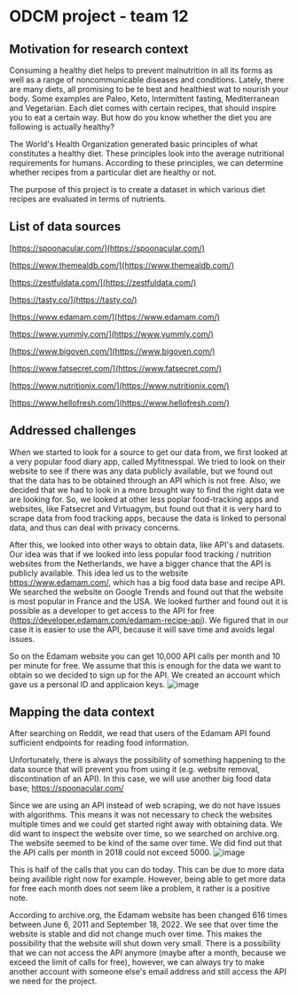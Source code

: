 # ODCM project - team 12
## Motivation for research context
Consuming a healthy diet helps to prevent malnutrition in all its forms as well as a range of noncommunicable diseases and conditions. Lately, there are many diets, all promising to be te best and healthiest wat to nourish your body. Some examples are Paleo, Keto, Intermittent fasting, Mediterranean and Vegetarian. Each diet comes with certain recipes, that should inspire you to eat a certain way. But how do you know whether the diet you are following is actually healthy? 

The World's Health Organization generated basic principles of what constitutes a healthy diet. These principles look into the average nutritional requirements for humans. According to these principles, we can determine whether recipes from a particular diet are healthy or not.

The purpose of this project is to create a dataset in which various diet recipes are evaluated in terms of nutrients.

## List of data sources
[https://spoonacular.com/](https://spoonacular.com/)

[https://www.themealdb.com/](https://www.themealdb.com/)

[https://zestfuldata.com/](https://zestfuldata.com/)

[https://tasty.co/](https://tasty.co/)

[https://www.edamam.com/](https://www.edamam.com/)

[https://www.yummly.com/](https://www.yummly.com/)

[https://www.bigoven.com/](https://www.bigoven.com/)

[https://www.fatsecret.com/](https://www.fatsecret.com/)

[https://www.nutritionix.com/](https://www.nutritionix.com/)

[https://www.hellofresh.com/](https://www.hellofresh.com/)


## Addressed challenges

When we started to look for a source to get our data from, we first looked at a very popular food diary app, called Myfitnesspal. We tried to look on their website to see if there was any data publicly available, but we found out that the data has to be obtained through an API which is not free. Also, we decided that we had to look in a more brought way to find the right data we are looking for. So, we looked at other less poplar food-tracking apps and websites, like Fatsecret and Virtuagym, but found out that it is very hard to scrape data from food tracking apps, because the data is linked to personal data, and thus can deal with privacy concerns.

After this, we looked into other ways to obtain data, like API's and datasets. Our idea was that if we looked into less popular food tracking / nutrition websites from the Netherlands, we have a bigger chance that the API is publicly available. This idea led us to the website https://www.edamam.com/, which has a big food data base and recipe API. We searched the website on Google Trends and found out that the website is most popular in France and the USA. We looked further and found out it is possible as a developer to get access to the API for free (https://developer.edamam.com/edamam-recipe-api). We figured that in our case it is easier to use the API, because it will save time and avoids legal issues.

So on the Edamam website you can get 10,000 API calls per month and 10 per minute for free. We assume that this is enough for the data we want to obtain so we decided to sign up for the API. We created an account which gave us a personal ID and applicaion keys.
![image](https://user-images.githubusercontent.com/90378626/191082706-1ebe7d1a-52b5-4270-bc4e-024ce573cdb3.png)

## Mapping the data context

After searching on Reddit, we read that users of the Edamam API found sufficient endpoints for reading food information. 

Unfortunately, there is always the possibility of something happening to the data source that will prevent you from using it (e.g. website removal, discontination of an API). In this case, we will use another big food data base; https://spoonacular.com/

Since we are using an API instead of web scraping, we do not have issues with algorithms. This means it was not necessary to check the websites multiple times and we could get started right away with obtaining data. We did want to inspect the website over time, so we searched on archive.org. The website seemed to be kind of the same over time. We did find out that the API calls per month in 2018 could not exceed 5000. 
![image](https://user-images.githubusercontent.com/90378626/191202417-acac68e2-e0c8-41a4-b1ff-1112239412c7.png)


This is half of the calls that you can do today. This can be due to more data being availible right now for example. However, being able to get more data for free each month does not seem like a problem, it rather is a positive note.

According to archive.org, the Edamam website has been changed 616 times between June 6, 2011 and September 18, 2022. We see that over time the website is stable and did not change much over time. This makes the possibility that the website will shut down very small. There is a possibility that we can not access the API anymore (maybe after a month, because we exceed the limit of calls for free), however, we can always try to make another account with someone else's email address and still access the API we need for the project.


